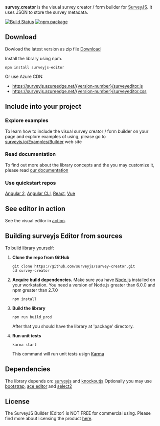**survey.creator** is the visual survey creator / form builder for [SurveyJS](https://github.com/surveyjs/survey-library). It uses JSON to store the survey metadata.

[![Build Status](https://travis-ci.org/surveyjs/editor.svg?branch=master)](https://travis-ci.org/surveyjs/editor)
[![npm package](https://badge.fury.io/js/surveyjs-editor.svg)](https://www.npmjs.com/package/surveyjs-editor)

## Download

Dowload the latest version as zip file [Download](https://github.com/surveyjs/survey-creator/releases)

Install the library using npm.

```
npm install surveyjs-editor
```

Or use Azure CDN:

- https://surveyjs.azureedge.net/{version-number}/surveyeditor.js
- https://surveyjs.azureedge.net/{version-number}/surveyeditor.css

## Include into your project

### Explore examples

To learn how to include the visual survey creator / form builder on your page and explore examples of using, please go to [surveyjs.io/Examples/Builder](https://surveyjs.io/Examples/Builder) web site

### Read documentation

To find out more about the library concepts and the you may customize it, please read [our documentation](https://surveyjs.io/Documentation/Builder)

### Use quickstart repos

[Angular 2](https://github.com/surveyjs/surveyjs_angular_quickstart), [Angular CLI](https://github.com/surveyjs/surveyjs_angular_cli), [React](https://github.com/surveyjs/surveyjs_react_quickstart), [Vue](https://github.com/surveyjs/surveyjs_vue_quickstart)

## See editor in action

See the visual editor in [action](http://surveyjs.io/Survey/Builder/).

## Building surveyjs Editor from sources

To build library yourself:

1.  **Clone the repo from GitHub**

    ```
    git clone https://github.com/surveyjs/survey-creator.git
    cd survey-creator
    ```

2.  **Acquire build dependencies.** Make sure you have [Node.js](http://nodejs.org/) installed on your workstation. You need a version of Node.js greater than 6.0.0 and npm greater than 2.7.0

    ```
    npm install
    ```

3.  **Build the library**

    ```
    npm run build_prod
    ```

    After that you should have the library at 'package' directory.

4.  **Run unit tests**
    ```
    karma start
    ```
    This command will run unit tests usign [Karma](https://karma-runner.github.io/0.13/index.html)

## Dependencies

The library depends on: [surveyjs](http://surveyjs.io/Library/) and [knockoutjs](http://knockoutjs.com)
Optionally you may use [bootstrap](http://getbootstrap.com), [ace editor](https://ace.c9.io/) and [select2](https://select2.org/)

## License

The SurveyJS Builder (Editor) is NOT FREE for commercial using. Please find more about licensing the product [here](http://surveyjs.io/Licenses).
